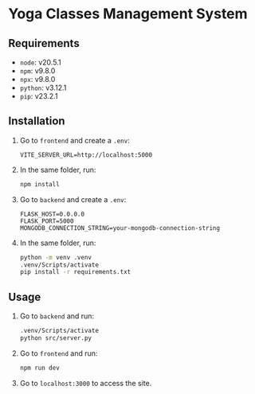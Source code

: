 # Yoga Classes Management System

## Requirements

- `node`: v20.5.1
- `npm`: v9.8.0
- `npx`: v9.8.0
- `python`: v3.12.1
- `pip`: v23.2.1

## Installation

1. Go to `frontend` and create a `.env`:

    ```dotenv
    VITE_SERVER_URL=http://localhost:5000
    ```

1. In the same folder, run:

    ```bash
    npm install
    ```

1. Go to `backend` and create a `.env`:

    ```dotenv
    FLASK_HOST=0.0.0.0
    FLASK_PORT=5000
    MONGODB_CONNECTION_STRING=your-mongodb-connection-string
    ```

1. In the same folder, run:

    ```bash
    python -m venv .venv
    .venv/Scripts/activate
    pip install -r requirements.txt
    ```

## Usage

1. Go to `backend` and run:

    ```bash
    .venv/Scripts/activate
    python src/server.py
    ```

1. Go to `frontend` and run:

    ```bash
    npm run dev
    ```

1. Go to `localhost:3000` to access the site.
